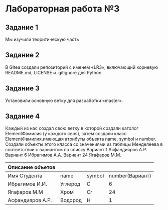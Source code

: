 # Лабораторная работа №3
## Задание 1 
Мы  изучили теоритическую часть  
## Задание 2 
В Gitea создали репозиторий с именем «LR3», включающий корневую README.md, LICENSE и .gitignore для Python.
## Задание 3  
Установили основную ветку для разработки «master».
## Задание 4 
Каждый из нас создал свою ветку в которой создали католог ElementФамилия (у каждого своя), затем создали класс ElementФамилия,имеющая атрибуты объекта name, symbol и number. Создали объекты этого класса со значениями из таблицы Менделеева в соответствии с вариантом по списку
Вариант 1 Асфандияров А.Р. Вариант 6 Ибрагимов А.А. Вариант 24 Ягафаров М.М.

| Описание объетов     |           |                  |               |
|----------------------|-----------|------------------|---------------|
|Имя Студента          | name      | symbol           |number(Вариант)|
|Ибрагимов И.И.        |Углерод    |C                 |6              |
|Ягафаров  М.М         |Хром       |Cr                |24             |
|Асфандияров А.Р.      |Водород    |H                 |1              |